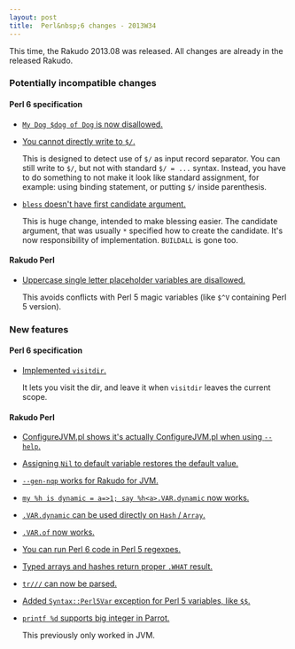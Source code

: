 ```yaml
---
layout: post
title:  Perl&nbsp;6 changes - 2013W34
---
```

This time, the Rakudo 2013.08 was released. All changes are already in
the released Rakudo.

### Potentially incompatible changes
#### Perl 6 specification
* [`My Dog $dog of Dog` is now disallowed.](https://github.com/perl6/specs/commit/fac7a1ae9b6407749ef236d4f9510ef5d6ab8163)

* [You cannot directly write to `$/`.](https://github.com/perl6/specs/commit/33d795b82909ebf68676906de44d7320732601b1)

  This is designed to detect use of `$/` as input record separator.
  You can still write to `$/`, but not with standard `$/ = ...` syntax.
  Instead, you have to do something to not make it look like standard
  assignment, for example: using binding statement, or putting `$/`
  inside parenthesis.

* [`bless` doesn't have first candidate argument.](https://github.com/perl6/specs/commit/de909c2d578b75871a14e59b260c446cd9a691fe)

  This is huge change, intended to make blessing easier. The candidate
  argument, that was usually `*` specified how to create the candidate.
  It's now responsibility of implementation. `BUILDALL` is gone too.

#### Rakudo Perl
* [Uppercase single letter placeholder variables are disallowed.](https://github.com/rakudo/rakudo/commit/8e617d5881cf1682a120735a601f3dfd6e9c09f1)

  This avoids conflicts with Perl 5 magic variables (like `$^V`
  containing Perl 5 version).

### New features
#### Perl 6 specification
* [Implemented `visitdir`.](https://github.com/perl6/specs/commit/96075285664785eceb1da4c735912bf55f8d24a6)

  It lets you visit the dir, and leave it when `visitdir` leaves the
  current scope.

#### Rakudo Perl
* [ConfigureJVM.pl shows it's actually ConfigureJVM.pl when using `--help`.](https://github.com/rakudo/rakudo/commit/63a865aa435bc20d70b9a80cb8d9dc86d695263a)

* [Assigning `Nil` to default variable restores the default value.](https://github.com/rakudo/rakudo/commit/1964396953ef69c5014c7246db72633f7e721656)

* [`--gen-nqp` works for Rakudo for JVM.](https://github.com/rakudo/rakudo/commit/3d594027fec9583b1b159efe7cb5a36a33ad8215)

* [`my %h is dynamic = a=>1; say %h<a>.VAR.dynamic` now works.](https://github.com/rakudo/rakudo/commit/47d2d7eebe3c47f2217c675bced7a4e69827472a)

* [`.VAR.dynamic` can be used directly on `Hash` / `Array`.](https://github.com/rakudo/rakudo/commit/9ecd99654ede05b2541cdfc231de1192022e995d)

* [`.VAR.of` now works.](https://github.com/rakudo/rakudo/commit/bc39ad2b35b0d13018b2c6be15063d170d0e2912)

* [You can run Perl 6 code in Perl 5 regexpes.](https://github.com/rakudo/rakudo/commit/da63d0841bba31dda1b2b518f87e1e24b72c5f15)

* [Typed arrays and hashes return proper `.WHAT` result.](https://github.com/rakudo/rakudo/commit/13f2f970c2913917d7126929e6591dc47c1ece3c)

* [`tr///` can now be parsed.](https://github.com/rakudo/rakudo/commit/0ec828a8eb2af864742f9260da69bef0d0d87358)

* [Added `Syntax::Perl5Var` exception for Perl 5 variables, like `$$`.](https://github.com/rakudo/rakudo/commit/bda446566ac41af280f372c82d390a6f069c4e01)

* [`printf %d` supports big integer in Parrot.](https://github.com/rakudo/rakudo/commit/44ba8ad0a4ae6f49060f2b7835408ef52a7cee2d)

  This previously only worked in JVM.
